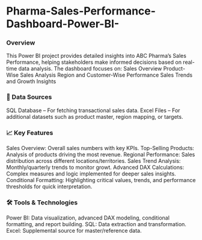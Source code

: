 # Pharma-Sales-Performance-Dashboard-Power-BI-

### Overview
This Power BI project provides detailed insights into ABC Pharma’s Sales Performance, helping stakeholders make informed decisions based on real-time data analysis.
The dashboard focuses on:
Sales Overview
Product-Wise Sales Analysis
Region and Customer-Wise Performance
Sales Trends and Growth Insights

### 📂 Data Sources
SQL Database – For fetching transactional sales data.
Excel Files – For additional datasets such as product master, region mapping, or targets.

###  📈 Key Features
Sales Overview: Overall sales numbers with key KPIs.
Top-Selling Products: Analysis of products driving the most revenue.
Regional Performance: Sales distribution across different locations/territories.
Sales Trend Analysis: Monthly/quarterly trends to monitor growt.
Advanced DAX Calculations: Complex measures and logic implemented for deeper sales insights.
Conditional Formatting: Highlighting critical values, trends, and performance thresholds for quick interpretation.

### 🛠️ Tools & Technologies

Power BI:  Data visualization, advanced DAX modeling, conditional formatting, and report building.
SQL: Data extraction and transformation.
Excel: Supplemental source for master/reference data.
